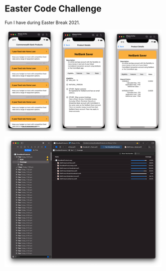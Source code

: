 # Easter Code Challenge

Fun I have during Easter Break 2021.

![](doc/res/cba-products.png)

![](doc/res/test-coverage.png)